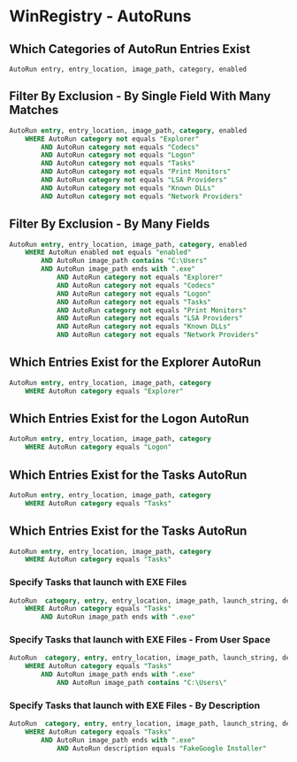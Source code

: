 # WinRegistry - AutoRuns

## **Which Categories of AutoRun Entries Exist**

```
AutoRun entry, entry_location, image_path, category, enabled
```

## **Filter By Exclusion - By Single Field With Many Matches**

```sql
AutoRun entry, entry_location, image_path, category, enabled
    WHERE AutoRun category not equals "Explorer"
        AND AutoRun category not equals "Codecs"
        AND AutoRun category not equals "Logon"
        AND AutoRun category not equals "Tasks"
        AND AutoRun category not equals "Print Monitors"
        AND AutoRun category not equals "LSA Providers"
        AND AutoRun category not equals "Known DLLs"
        AND AutoRun category not equals "Network Providers"
```

## **Filter By Exclusion - By Many Fields**

```sql
AutoRun entry, entry_location, image_path, category, enabled
    WHERE AutoRun enabled not equals "enabled"
        AND AutoRun image_path contains "C:\Users"
        AND AutoRun image_path ends with ".exe"
            AND AutoRun category not equals "Explorer"
            AND AutoRun category not equals "Codecs"
            AND AutoRun category not equals "Logon"
            AND AutoRun category not equals "Tasks"
            AND AutoRun category not equals "Print Monitors"
            AND AutoRun category not equals "LSA Providers"
            AND AutoRun category not equals "Known DLLs"
            AND AutoRun category not equals "Network Providers"
```

## **Which Entries Exist for the Explorer AutoRun**

```sql
AutoRun entry, entry_location, image_path, category
    WHERE AutoRun category equals "Explorer"
```

## **Which Entries Exist for the Logon AutoRun**

```sql
AutoRun entry, entry_location, image_path, category
    WHERE AutoRun category equals "Logon"
```

## **Which Entries Exist for the Tasks AutoRun**
```sql
AutoRun entry, entry_location, image_path, category
    WHERE AutoRun category equals "Tasks"
```

## **Which Entries Exist for the Tasks AutoRun**
```sql
AutoRun entry, entry_location, image_path, category
    WHERE AutoRun category equals "Tasks"
```

### **Specify Tasks that launch with EXE Files**

```sql
AutoRun  category, entry, entry_location, image_path, launch_string, description
    WHERE AutoRun category equals "Tasks"
        AND AutoRun image_path ends with ".exe"
```

### **Specify Tasks that launch with EXE Files - From User Space**
```sql
AutoRun  category, entry, entry_location, image_path, launch_string, description
    WHERE AutoRun category equals "Tasks"
        AND AutoRun image_path ends with ".exe"
            AND AutoRun image_path contains "C:\Users\"
```

### **Specify Tasks that launch with EXE Files - By Description**
```sql
AutoRun  category, entry, entry_location, image_path, launch_string, description
    WHERE AutoRun category equals "Tasks"
        AND AutoRun image_path ends with ".exe"
            AND AutoRun description equals "FakeGoogle Installer"
```
